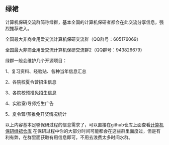 ## 绿裙
计算机保研交流群简称绿群，基本全国的计算机保研者都会在此交流分享信息，强烈推荐进入。

全国最大非商业用爱交流计算机保研交流群（QQ群号：605176069）

全国最大非商业用爱交流计算机保研交流群2（QQ群号：943826679）

绿群一般会维护几个开源项目：

1、复习资料、经验贴、各种当年信息汇总

2、各院校夏令营招生信息

3、各院校预推免招生信息

4、实验室/导师招生广告

5、夏令营/预推免开奖情况统计

以上内容基本足够保研过程的信息需求了，可以直接在github仓库上面查看[计算机保研绿裙仓库](https://github.com/CS-BAOYAN) 在保研过程中你的大部分时间可能都会在这些群里面度过，但是有利有弊，在群里面获取有用信息即可，不用去浪费太多时间水群。
